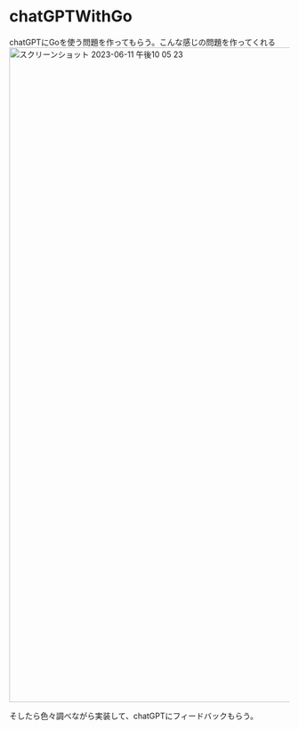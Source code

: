 # chatGPTWithGo
chatGPTにGoを使う問題を作ってもらう。こんな感じの問題を作ってくれる </br>
<img width="1177" alt="スクリーンショット 2023-06-11 午後10 05 23" src="https://github.com/KaitoMizukami/sukeb/assets/108565894/07f123d2-7bbf-4e40-b4fe-354ffb9d47ed">

そしたら色々調べながら実装して、chatGPTにフィードバックもらう。
